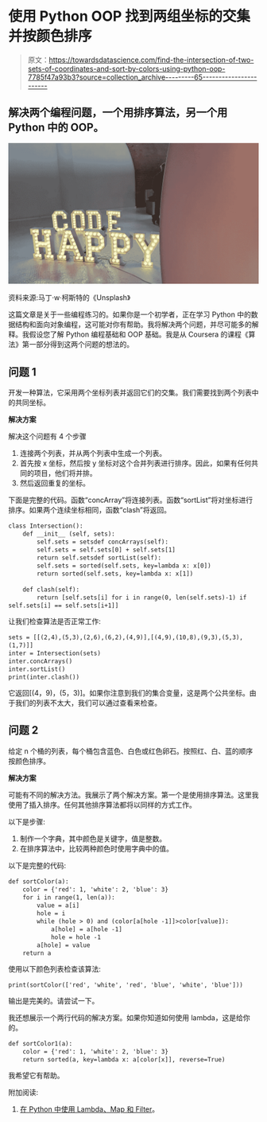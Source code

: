 # 使用 Python OOP 找到两组坐标的交集并按颜色排序

> 原文：<https://towardsdatascience.com/find-the-intersection-of-two-sets-of-coordinates-and-sort-by-colors-using-python-oop-7785f47a93b3?source=collection_archive---------65----------------------->

## 解决两个编程问题，一个用排序算法，另一个用 Python 中的 OOP。

![](img/d6ebbea95666a3fb445471bb02e10531.png)

资料来源:马丁·w·柯斯特的《Unsplash》

这篇文章是关于一些编程练习的。如果你是一个初学者，正在学习 Python 中的数据结构和面向对象编程，这可能对你有帮助。我将解决两个问题，并尽可能多的解释。我假设您了解 Python 编程基础和 OOP 基础。我是从 Coursera 的课程《算法》第一部分得到这两个问题的想法的。

## 问题 1

开发一种算法，它采用两个坐标列表并返回它们的交集。我们需要找到两个列表中的共同坐标。

**解决方案**

解决这个问题有 4 个步骤

1.  连接两个列表，并从两个列表中生成一个列表。
2.  首先按 x 坐标，然后按 y 坐标对这个合并列表进行排序。因此，如果有任何共同的项目，他们将并排。
3.  然后返回重复的坐标。

下面是完整的代码。函数“concArray”将连接列表。函数“sortList”将对坐标进行排序。如果两个连续坐标相同，函数“clash”将返回。

```
class Intersection():
    def __init__ (self, sets):
        self.sets = setsdef concArrays(self):
        self.sets = self.sets[0] + self.sets[1]
        return self.setsdef sortList(self):
        self.sets = sorted(self.sets, key=lambda x: x[0])
        return sorted(self.sets, key=lambda x: x[1])

    def clash(self):
        return [self.sets[i] for i in range(0, len(self.sets)-1) if self.sets[i] == self.sets[i+1]]
```

让我们检查算法是否正常工作:

```
sets = [[(2,4),(5,3),(2,6),(6,2),(4,9)],[(4,9),(10,8),(9,3),(5,3),(1,7)]]
inter = Intersection(sets)
inter.concArrays()
inter.sortList()
print(inter.clash())
```

它返回[(4，9)，(5，3)]。如果你注意到我们的集合变量，这是两个公共坐标。由于我们的列表不太大，我们可以通过查看来检查。

## 问题 2

给定 n 个桶的列表，每个桶包含蓝色、白色或红色卵石。按照红、白、蓝的顺序按颜色排序。

**解决方案**

可能有不同的解决方法。我展示了两个解决方案。第一个是使用排序算法。这里我使用了插入排序。任何其他排序算法都将以同样的方式工作。

以下是步骤:

1.  制作一个字典，其中颜色是关键字，值是整数。
2.  在排序算法中，比较两种颜色时使用字典中的值。

以下是完整的代码:

```
def sortColor(a):
    color = {'red': 1, 'white': 2, 'blue': 3}
    for i in range(1, len(a)):
        value = a[i]
        hole = i
        while (hole > 0) and (color[a[hole -1]]>color[value]):
            a[hole] = a[hole -1]
            hole = hole -1
        a[hole] = value
    return a
```

使用以下颜色列表检查该算法:

```
print(sortColor(['red', 'white', 'red', 'blue', 'white', 'blue']))
```

输出是完美的。请尝试一下。

我还想展示一个两行代码的解决方案。如果你知道如何使用 lambda，这是给你的。

```
def sortColor1(a):
    color = {'red': 1, 'white': 2, 'blue': 3}
    return sorted(a, key=lambda x: a[color[x]], reverse=True)
```

我希望它有帮助。

附加阅读:

1.  [在 Python 中使用 Lambda、Map 和 Filter](https://regenerativetoday.com/lambda-map-filter-and-sorted-efficient-programming-with-python/)。